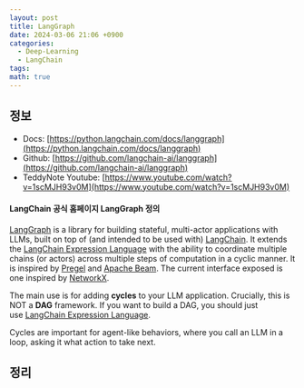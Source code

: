 ```yaml
---
layout: post
title: LangGraph
date: 2024-03-06 21:06 +0900
categories:
  - Deep-Learning
  - LangChain
tags: 
math: true
---
```


## 정보

- Docs: [https://python.langchain.com/docs/langgraph](https://python.langchain.com/docs/langgraph)
- Github: [https://github.com/langchain-ai/langgraph](https://github.com/langchain-ai/langgraph)
- TeddyNote Youtube: [https://www.youtube.com/watch?v=1scMJH93v0M](https://www.youtube.com/watch?v=1scMJH93v0M)


#### LangChain 공식 홈페이지 LangGraph 정의

[LangGraph](https://github.com/langchain-ai/langgraph) is a library for building stateful, multi-actor applications with LLMs, built on top of (and intended to be used with) [LangChain](https://github.com/langchain-ai/langchain). It extends the [LangChain Expression Language](https://python.langchain.com/docs/expression_language/) with the ability to coordinate multiple chains (or actors) across multiple steps of computation in a cyclic manner. It is inspired by [Pregel](https://research.google/pubs/pub37252/) and [Apache Beam](https://beam.apache.org/). The current interface exposed is one inspired by [NetworkX](https://networkx.org/documentation/latest/).

The main use is for adding **cycles** to your LLM application. Crucially, this is NOT a **DAG** framework. If you want to build a DAG, you should just use [LangChain Expression Language](https://python.langchain.com/docs/expression_language/).

Cycles are important for agent-like behaviors, where you call an LLM in a loop, asking it what action to take next.


## 정리

